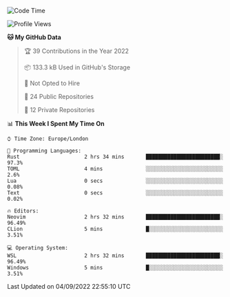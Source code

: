 <!--START_SECTION:waka-->
![Code Time](http://img.shields.io/badge/Code%20Time-225%20hrs%202%20mins-blue)

![Profile Views](http://img.shields.io/badge/Profile%20Views-0-blue)

**🐱 My GitHub Data** 

> 🏆 39 Contributions in the Year 2022
 > 
> 📦 133.3 kB Used in GitHub's Storage 
 > 
> 🚫 Not Opted to Hire
 > 
> 📜 24 Public Repositories 
 > 
> 🔑 12 Private Repositories  
 > 
📊 **This Week I Spent My Time On** 

```text
⌚︎ Time Zone: Europe/London

💬 Programming Languages: 
Rust                     2 hrs 34 mins       ████████████████████████░   97.3% 
TOML                     4 mins              ░░░░░░░░░░░░░░░░░░░░░░░░░   2.6% 
Lua                      0 secs              ░░░░░░░░░░░░░░░░░░░░░░░░░   0.08% 
Text                     0 secs              ░░░░░░░░░░░░░░░░░░░░░░░░░   0.02%

🔥 Editors: 
Neovim                   2 hrs 32 mins       ████████████████████████░   96.49% 
CLion                    5 mins              █░░░░░░░░░░░░░░░░░░░░░░░░   3.51%

💻 Operating System: 
WSL                      2 hrs 32 mins       ████████████████████████░   96.49% 
Windows                  5 mins              █░░░░░░░░░░░░░░░░░░░░░░░░   3.51%

```


 Last Updated on 04/09/2022 22:55:10 UTC
<!--END_SECTION:waka-->